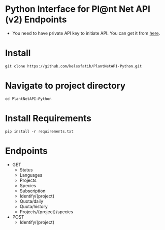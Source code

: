 # Python Interface for Pl@nt Net API (v2) Endpoints

- You need to have private API key to initiate API. You can get it from [here](https://my.plantnet.org/account/settings).

# Install
```
git clone https://github.com/kelesfatih/PlantNetAPI-Python.git
```
# Navigate to project directory
```
cd PlantNetAPI-Python
```
# Install Requirements
```
pip install -r requirements.txt
```

# Endpoints
- GET
  * Status
  * Languages
  * Projects
  * Species
  * Subscription
  * Identify/{project}
  * Quota/daily
  * Quota/history
  * Projects/{project}/species
- POST
  * Identify/{project}
